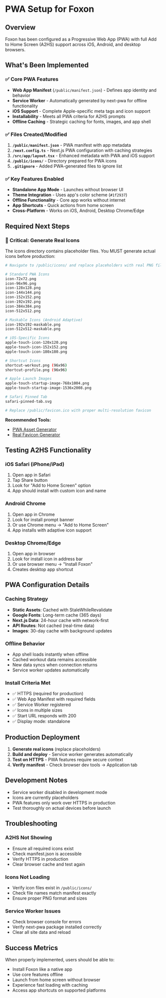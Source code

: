 # PWA Setup for Foxon

## Overview

Foxon has been configured as a Progressive Web App (PWA) with full Add to Home Screen (A2HS) support across iOS, Android, and desktop browsers.

## What's Been Implemented

### ✅ Core PWA Features
- **Web App Manifest** (`/public/manifest.json`) - Defines app identity and behavior
- **Service Worker** - Automatically generated by next-pwa for offline functionality
- **iOS Support** - Complete Apple-specific meta tags and icon support
- **Installability** - Meets all PWA criteria for A2HS prompts
- **Offline Caching** - Strategic caching for fonts, images, and app shell

### ✅ Files Created/Modified

1. **`/public/manifest.json`** - PWA manifest with app metadata
2. **`/next.config.ts`** - Next.js PWA configuration with caching strategies
3. **`/src/app/layout.tsx`** - Enhanced metadata with PWA and iOS support
4. **`/public/icons/`** - Directory prepared for PWA icons
5. **`.gitignore`** - Added PWA-generated files to ignore list

### ✅ Key Features Enabled

- **Standalone App Mode** - Launches without browser UI
- **Theme Integration** - Uses app's color scheme (`#1f2937`)
- **Offline Functionality** - Core app works without internet
- **App Shortcuts** - Quick actions from home screen
- **Cross-Platform** - Works on iOS, Android, Desktop Chrome/Edge

## Required Next Steps

### 🚨 Critical: Generate Real Icons

The icons directory contains placeholder files. You MUST generate actual icons before production:

```bash
# Navigate to /public/icons/ and replace placeholders with real PNG files:

# Standard PWA Icons
icon-72x72.png
icon-96x96.png  
icon-128x128.png
icon-144x144.png
icon-152x152.png
icon-192x192.png
icon-384x384.png
icon-512x512.png

# Maskable Icons (Android Adaptive)
icon-192x192-maskable.png
icon-512x512-maskable.png

# iOS-Specific Icons
apple-touch-icon-120x120.png
apple-touch-icon-152x152.png
apple-touch-icon-180x180.png

# Shortcut Icons
shortcut-workout.png (96x96)
shortcut-profile.png (96x96)

# Apple Launch Images
apple-touch-startup-image-768x1004.png
apple-touch-startup-image-1536x2008.png

# Safari Pinned Tab
safari-pinned-tab.svg

# Replace /public/favicon.ico with proper multi-resolution favicon
```

**Recommended Tools:**
- [PWA Asset Generator](https://www.pwabuilder.com/imageGenerator)
- [Real Favicon Generator](https://realfavicongenerator.net/)

## Testing A2HS Functionality

### iOS Safari (iPhone/iPad)
1. Open app in Safari
2. Tap Share button
3. Look for "Add to Home Screen" option
4. App should install with custom icon and name

### Android Chrome
1. Open app in Chrome
2. Look for install prompt banner
3. Or use Chrome menu → "Add to Home Screen"
4. App installs with adaptive icon support

### Desktop Chrome/Edge
1. Open app in browser
2. Look for install icon in address bar
3. Or use browser menu → "Install Foxon"
4. Creates desktop app shortcut

## PWA Configuration Details

### Caching Strategy
- **Static Assets**: Cached with StaleWhileRevalidate
- **Google Fonts**: Long-term cache (365 days)
- **Next.js Data**: 24-hour cache with network-first
- **API Routes**: Not cached (real-time data)
- **Images**: 30-day cache with background updates

### Offline Behavior
- App shell loads instantly when offline
- Cached workout data remains accessible
- New data syncs when connection returns
- Service worker updates automatically

### Install Criteria Met
- ✅ HTTPS (required for production)
- ✅ Web App Manifest with required fields
- ✅ Service Worker registered
- ✅ Icons in multiple sizes
- ✅ Start URL responds with 200
- ✅ Display mode: standalone

## Production Deployment

1. **Generate real icons** (replace placeholders)
2. **Build and deploy** - Service worker generates automatically
3. **Test on HTTPS** - PWA features require secure context
4. **Verify manifest** - Check browser dev tools → Application tab

## Development Notes

- Service worker disabled in development mode
- Icons are currently placeholders
- PWA features only work over HTTPS in production
- Test thoroughly on actual devices before launch

## Troubleshooting

### A2HS Not Showing
- Ensure all required icons exist
- Check manifest.json is accessible
- Verify HTTPS in production
- Clear browser cache and test again

### Icons Not Loading  
- Verify icon files exist in `/public/icons/`
- Check file names match manifest exactly
- Ensure proper PNG format and sizes

### Service Worker Issues
- Check browser console for errors
- Verify next-pwa package installed correctly
- Clear all site data and reload

## Success Metrics

When properly implemented, users should be able to:
- Install Foxon like a native app
- Use core features offline
- Launch from home screen without browser
- Experience fast loading with caching
- Access app shortcuts on supported platforms